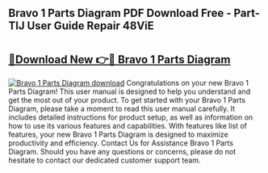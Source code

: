 ## Bravo 1 Parts Diagram PDF Download Free - Part-TlJ User Guide Repair 48ViE

# <h2><a href="http://dftb15o.blite.top/?on=Bravo+1+Parts+Diagram">🔗Download New 👉🔴 Bravo 1 Parts Diagram</a></h2>

[![Bravo 1 Parts Diagram download](https://i.imgur.com/lujVjoI.png)](http://dftb15o.blite.top/?on=Bravo+1+Parts+Diagram)
Congratulations on your new Bravo 1 Parts Diagram! This user manual is designed to help you understand and get the most out of your product. To get started with your Bravo 1 Parts Diagram, please take a moment to read this user manual carefully. It includes detailed instructions for product setup, as well as information on how to use its various features and capabilities. With features like list of features, your new Bravo 1 Parts Diagram is designed to maximize productivity and efficiency. Contact Us for Assistance Bravo 1 Parts Diagram. Should you have any questions or concerns, please do not hesitate to contact our dedicated customer support team.

